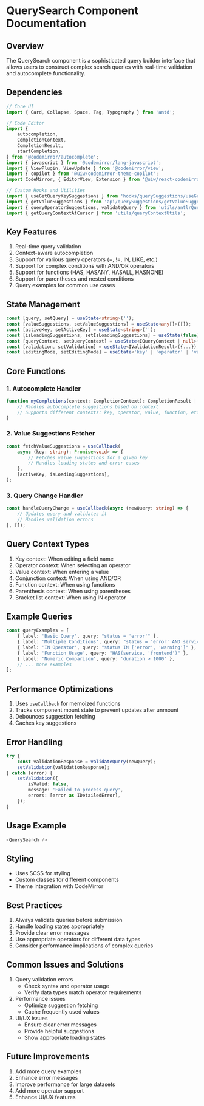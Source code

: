 # QuerySearch Component Documentation

## Overview
The QuerySearch component is a sophisticated query builder interface that allows users to construct complex search queries with real-time validation and autocomplete functionality.

## Dependencies
```typescript
// Core UI
import { Card, Collapse, Space, Tag, Typography } from 'antd';

// Code Editor
import {
    autocompletion,
    CompletionContext,
    CompletionResult,
    startCompletion,
} from '@codemirror/autocomplete';
import { javascript } from '@codemirror/lang-javascript';
import { ViewPlugin, ViewUpdate } from '@codemirror/view';
import { copilot } from '@uiw/codemirror-theme-copilot';
import CodeMirror, { EditorView, Extension } from '@uiw/react-codemirror';

// Custom Hooks and Utilities
import { useGetQueryKeySuggestions } from 'hooks/querySuggestions/useGetQueryKeySuggestions';
import { getValueSuggestions } from 'api/querySuggestions/getValueSuggestion';
import { queryOperatorSuggestions, validateQuery } from 'utils/antlrQueryUtils';
import { getQueryContextAtCursor } from 'utils/queryContextUtils';
```

## Key Features
1. Real-time query validation
2. Context-aware autocompletion
3. Support for various query operators (=, !=, IN, LIKE, etc.)
4. Support for complex conditions with AND/OR operators
5. Support for functions (HAS, HASANY, HASALL, HASNONE)
6. Support for parentheses and nested conditions
7. Query examples for common use cases

## State Management
```typescript
const [query, setQuery] = useState<string>('');
const [valueSuggestions, setValueSuggestions] = useState<any[]>([]);
const [activeKey, setActiveKey] = useState<string>('');
const [isLoadingSuggestions, setIsLoadingSuggestions] = useState(false);
const [queryContext, setQueryContext] = useState<IQueryContext | null>(null);
const [validation, setValidation] = useState<IValidationResult>({...});
const [editingMode, setEditingMode] = useState<'key' | 'operator' | 'value' | 'conjunction' | 'function' | 'parenthesis' | 'bracketList' | null>(null);
```

## Core Functions

### 1. Autocomplete Handler
```typescript
function myCompletions(context: CompletionContext): CompletionResult | null {
    // Handles autocomplete suggestions based on context
    // Supports different contexts: key, operator, value, function, etc.
}
```

### 2. Value Suggestions Fetcher
```typescript
const fetchValueSuggestions = useCallback(
    async (key: string): Promise<void> => {
        // Fetches value suggestions for a given key
        // Handles loading states and error cases
    },
    [activeKey, isLoadingSuggestions],
);
```

### 3. Query Change Handler
```typescript
const handleQueryChange = useCallback(async (newQuery: string) => {
    // Updates query and validates it
    // Handles validation errors
}, []);
```

## Query Context Types
1. Key context: When editing a field name
2. Operator context: When selecting an operator
3. Value context: When entering a value
4. Conjunction context: When using AND/OR
5. Function context: When using functions
6. Parenthesis context: When using parentheses
7. Bracket list context: When using IN operator

## Example Queries
```typescript
const queryExamples = [
    { label: 'Basic Query', query: "status = 'error'" },
    { label: 'Multiple Conditions', query: "status = 'error' AND service = 'frontend'" },
    { label: 'IN Operator', query: "status IN ['error', 'warning']" },
    { label: 'Function Usage', query: "HAS(service, 'frontend')" },
    { label: 'Numeric Comparison', query: 'duration > 1000' },
    // ... more examples
];
```

## Performance Optimizations
1. Uses `useCallback` for memoized functions
2. Tracks component mount state to prevent updates after unmount
3. Debounces suggestion fetching
4. Caches key suggestions

## Error Handling
```typescript
try {
    const validationResponse = validateQuery(newQuery);
    setValidation(validationResponse);
} catch (error) {
    setValidation({
        isValid: false,
        message: 'Failed to process query',
        errors: [error as IDetailedError],
    });
}
```

## Usage Example
```typescript
<QuerySearch />
```

## Styling
- Uses SCSS for styling
- Custom classes for different components
- Theme integration with CodeMirror

## Best Practices
1. Always validate queries before submission
2. Handle loading states appropriately
3. Provide clear error messages
4. Use appropriate operators for different data types
5. Consider performance implications of complex queries

## Common Issues and Solutions
1. Query validation errors
   - Check syntax and operator usage
   - Verify data types match operator requirements
2. Performance issues
   - Optimize suggestion fetching
   - Cache frequently used values
3. UI/UX issues
   - Ensure clear error messages
   - Provide helpful suggestions
   - Show appropriate loading states

## Future Improvements
1. Add more query examples
2. Enhance error messages
3. Improve performance for large datasets
4. Add more operator support
5. Enhance UI/UX features 
